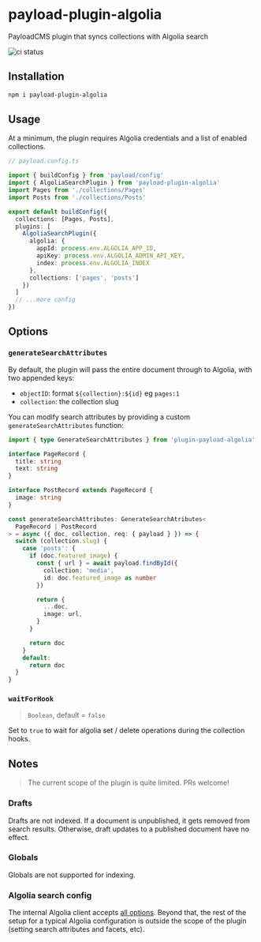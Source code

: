 # payload-plugin-algolia

PayloadCMS plugin that syncs collections with Algolia search

![ci status](https://github.com/github/wkentdag/payload-plugin-algolia/.github/workflows/test.yml/badge.svg)

## Installation

```sh
npm i payload-plugin-algolia
```

## Usage

At a minimum, the plugin requires Algolia credentials and a list of enabled collections.

```ts
// payload.config.ts

import { buildConfig } from 'payload/config'
import { AlgoliaSearchPlugin } from 'payload-plugin-algolia'
import Pages from './collections/Pages'
import Posts from './collections/Posts'

export default buildConfig({
  collections: [Pages, Posts],
  plugins: [
    AlgoliaSearchPlugin({
      algolia: {
        appId: process.env.ALGOLIA_APP_ID,
        apiKey: process.env.ALGOLIA_ADMIN_API_KEY,
        index: process.env.ALGOLIA_INDEX
      },
      collections: ['pages', 'posts']
    })
  ]
  // ...more config
})

```

## Options

### `generateSearchAttributes`

By default, the plugin will pass the entire document through to Algolia, with two appended keys:

* `objectID`: format `${collection}:${id}` eg `pages:1`
* `collection`: the collection slug

You can modify search attributes by providing a custom `generateSearchAttributes` function:

```ts
import { type GenerateSearchAttributes } from 'plugin-payload-algolia'

interface PageRecord {
  title: string
  text: string
}

interface PostRecord extends PageRecord {
  image: string
}

const generateSearchAttributes: GenerateSearchAtributes<
  PageRecord | PostRecord
> = async ({ doc, collection, req: { payload } }) => {
  switch (collection.slug) {
    case 'posts': {
      if (doc.featured_image) {
        const { url } = await payload.findById({
          collection: 'media',
          id: doc.featured_image as number
        })

        return {
          ...doc,
          image: url,
        }
      }

      return doc
    }
    default:
      return doc
  }
} 
```

### `waitForHook`

> `Boolean`, default = `false`

Set to `true` to wait for algolia set / delete operations during the collection hooks.

## Notes

> The current scope of the plugin is quite limited. PRs welcome!

### Drafts
Drafts are not indexed. If a document is unpublished, it gets removed from search results. Otherwise, draft updates to a published document have no effect.

### Globals

Globals are not supported for indexing.

### Algolia search config

The internal Algolia client accepts [all options](https://github.com/algolia/algoliasearch-client-javascript/blob/master/packages/algoliasearch/src/types/AlgoliaSearchOptions.ts). Beyond that, the rest of the setup for a typical Algolia configuration is outside the scope of the plugin (setting search attributes and facets, etc).
